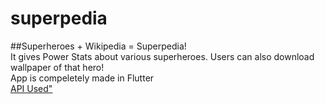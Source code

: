 # superpedia

##Superheroes + Wikipedia = Superpedia!
<br>
It gives Power Stats about various superheroes. Users can also download wallpaper of that hero!
<br>App is compeletely made in Flutter<br>
<a href="https://superheroapi.com/">API Used"</a>